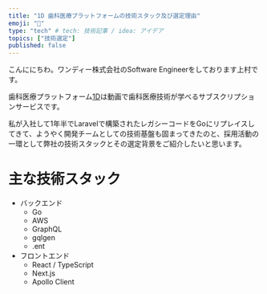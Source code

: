 ```yaml
---
title: "1D 歯科医療プラットフォームの技術スタック及び選定理由"
emoji: "🦷"
type: "tech" # tech: 技術記事 / idea: アイデア
topics: ["技術選定"]
published: false
---
```


こんににちわ。ワンディー株式会社のSoftware Engineerをしております上村です。

歯科医療プラットフォーム[1D](https://oned.jp/)は動画で歯科医療技術が学べるサブスクリプションサービスです。

私が入社して1年半でLaravelで構築されたレガシーコードをGoにリプレイスしてきて、ようやく開発チームとしての技術基盤も固まってきたのと、採用活動の一環として弊社の技術スタックとその選定背景をご紹介したいと思います。

# 主な技術スタック

- バックエンド
  - Go
  - AWS
  - GraphQL
  - gqlgen
  - .ent
- フロントエンド
  - React / TypeScript
  - Next.js
  - Apollo Client